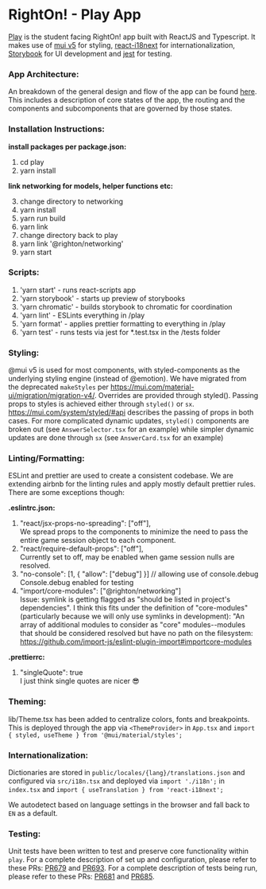 # RightOn! - Play App

[Play](https://play.rightoneducation.com) is the student facing RightOn! app built with ReactJS and Typescript. It makes use of [mui v5](https://mui.com/material-ui/migration/migration-v4/) for styling, [react-i18next](https://react.i18next.com/) for internationalization, [Storybook](https://storybook.js.org/) for UI development  and [jest](https://jestjs.io/docs/getting-started) for testing.

### App Architecture:
An breakdown of the general design and flow of the app can be found [here](https://github.com/rightoneducation/righton-app/wiki/Play-App---Architecture-Overview). This includes a description of core states of the app, the routing and the components and subcomponents that are governed by those states.

### Installation Instructions:

<strong> install packages per package.json: </strong>

1. cd play
2. yarn install

<strong> link networking for models, helper functions etc: </strong>

3. change directory to networking  
4. yarn install  
5. yarn run build  
6. yarn link  
7. change directory back to play  
8. yarn link '@righton/networking'  
9. yarn start

### Scripts:

1. 'yarn start' - runs react-scripts app
2. 'yarn storybook' - starts up preview of storybooks
3. 'yarn chromatic' - builds storybook to chromatic for coordination
4. 'yarn lint' - ESLints everything in /play
5. 'yarn format' - applies prettier formatting to everything in /play
6. 'yarn test' - runs tests via jest for *.test.tsx in the /tests folder

### Styling:

@mui v5 is used for most components, with styled-components as the underlying styling engine (instead of @emotion). We have migrated from the deprecated `makeStyles` per https://mui.com/material-ui/migration/migration-v4/. Overrides are provided through styled(). Passing props to styles is achieved either through `styled()` or `sx`. https://mui.com/system/styled/#api describes the passing of props in both cases. For more complicated dynamic updates, `styled()` components are broken out (see `AnswerSelector.tsx` for an example) while simpler dynamic updates are done through `sx` (see `AnswerCard.tsx` for an example)

### Linting/Formatting:

ESLint and prettier are used to create a consistent codebase. We are extending airbnb for the linting rules and apply mostly default prettier rules.
There are some exceptions though:

<strong> .eslintrc.json: </strong>

1.  "react/jsx-props-no-spreading": ["off"],  
    We spread props to the components to minimize the need to pass the entire game session object to each component.
2.  "react/require-default-props": ["off"],  
    Currently set to off, may be enabled when game session nulls are resolved.
3.  "no-console": [1, { "allow": ["debug"] }] // allowing use of console.debug  
    Console.debug enabled for testing
4.  "import/core-modules": ["@righton/networking"]  
     Issue: symlink is getting flagged as "should be listed in project's dependencies". I think this fits under the definition of "core-modules"
    (particularly because we will only use symlinks in development):
    "An array of additional modules to consider as "core" modules--modules that should be considered resolved
    but have no path on the filesystem: https://github.com/import-js/eslint-plugin-import#importcore-modules

<strong> .prettierrc: </strong>

1.  "singleQuote": true  
    I just think single quotes are nicer :sunglasses:

### Theming:

lib/Theme.tsx has been added to centralize colors, fonts and breakpoints. This is deployed through the app via `<ThemeProvider>` in `App.tsx` and `import { styled, useTheme } from '@mui/material/styles';` 

### Internationalization:

Dictionaries are stored in `public/locales/{lang}/translations.json` and configured via `src/i18n.tsx` and deployed via `import './i18n';` in `index.tsx` and `import { useTranslation } from 'react-i18next';` 

We autodetect based on language settings in the browser and fall back to `EN` as a default.

### Testing:

Unit tests have been written to test and preserve core functionality within `play`. For a complete description of set up and configuration, please refer to these PRs: [PR679](https://github.com/rightoneducation/righton-app/pull/679) and [PR693](https://github.com/rightoneducation/righton-app/pull/693). For a complete description of tests being run, please refer to these PRs: [PR681](https://github.com/rightoneducation/righton-app/pull/681) and [PR685](https://github.com/rightoneducation/righton-app/pull/685).


